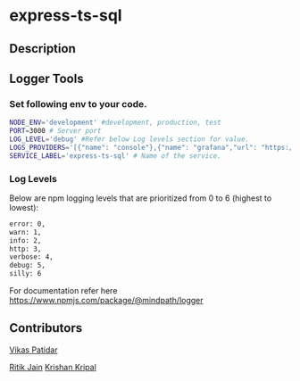 # express-ts-sql

## Description

## Logger Tools
### Set following env to your code.
```sh
NODE_ENV='development' #development, production, test
PORT=3000 # Server port
LOG_LEVEL='debug' #Refer below Log levels section for value.
LOGS_PROVIDERS='[{"name": "console"},{"name": "grafana","url": "https://example.com"}]' #Provider which needs to support. You can remove if you don't want it.
SERVICE_LABEL='express-ts-sql' # Name of the service.
```
### Log Levels
Below are npm logging levels that are prioritized from 0 to 6 (highest to lowest):
 ```sh
error: 0,
warn: 1,
info: 2,
http: 3,
verbose: 4,
debug: 5,
silly: 6
```
For documentation refer here https://www.npmjs.com/package/@mindpath/logger

## Contributors

[Vikas Patidar](https://www.linkedin.com/in/vikas-patidar-0106/)

[Ritik Jain](https://www.linkedin.com/in/ritik756/)
[Krishan Kripal](https://www.linkedin.com/in/b2banna/)
